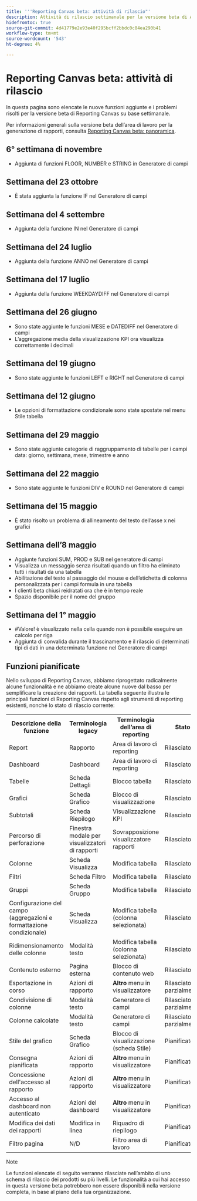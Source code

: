 ```yaml
---
title: '''Reporting Canvas beta: attività di rilascio"'
description: Attività di rilascio settimanale per la versione beta di Adobe Workfront Reporting Canvas
hidefromtoc: true
source-git-commit: 4d41779e2e93e40f295bcff2bbdc0c84ea290b41
workflow-type: tm+mt
source-wordcount: '543'
ht-degree: 4%

---
```



# Reporting Canvas beta: attività di rilascio

In questa pagina sono elencate le nuove funzioni aggiunte e i problemi risolti per la versione beta di Reporting Canvas su base settimanale.

Per informazioni generali sulla versione beta dell’area di lavoro per la generazione di rapporti, consulta [Reporting Canvas beta: panoramica](/help/quicksilver/product-announcements/betas/reporting-canvas-beta/reporting-canvas-beta-overview.md).

## 6° settimana di novembre

* Aggiunta di funzioni FLOOR, NUMBER e STRING in Generatore di campi

## Settimana del 23 ottobre

* È stata aggiunta la funzione IF nel Generatore di campi

## Settimana del 4 settembre

* Aggiunta della funzione IN nel Generatore di campi

## Settimana del 24 luglio

* Aggiunta della funzione ANNO nel Generatore di campi

## Settimana del 17 luglio

* Aggiunta della funzione WEEKDAYDIFF nel Generatore di campi

## Settimana del 26 giugno

* Sono state aggiunte le funzioni MESE e DATEDIFF nel Generatore di campi
* L’aggregazione media della visualizzazione KPI ora visualizza correttamente i decimali

## Settimana del 19 giugno

* Sono state aggiunte le funzioni LEFT e RIGHT nel Generatore di campi

## Settimana del 12 giugno

* Le opzioni di formattazione condizionale sono state spostate nel menu Stile tabella

## Settimana del 29 maggio

* Sono state aggiunte categorie di raggruppamento di tabelle per i campi data: giorno, settimana, mese, trimestre e anno

## Settimana del 22 maggio

* Sono state aggiunte le funzioni DIV e ROUND nel Generatore di campi

## Settimana del 15 maggio

* È stato risolto un problema di allineamento del testo dell’asse x nei grafici

## Settimana dell’8 maggio

* Aggiunte funzioni SUM, PROD e SUB nel generatore di campi
* Visualizza un messaggio senza risultati quando un filtro ha eliminato tutti i risultati da una tabella
* Abilitazione del testo al passaggio del mouse e dell’etichetta di colonna personalizzata per i campi formula in una tabella
* I clienti beta chiusi reidratati ora che è in tempo reale
* Spazio disponibile per il nome del gruppo

## Settimana del 1° maggio

* #Valore! è visualizzato nella cella quando non è possibile eseguire un calcolo per riga
* Aggiunta di convalida durante il trascinamento e il rilascio di determinati tipi di dati in una determinata funzione nel Generatore di campi

## Funzioni pianificate

Nello sviluppo di Reporting Canvas, abbiamo riprogettato radicalmente alcune funzionalità e ne abbiamo create alcune nuove dal basso per semplificare la creazione dei rapporti. La tabella seguente illustra le principali funzioni di Reporting Canvas rispetto agli strumenti di reporting esistenti, nonché lo stato di rilascio corrente:

<table style="table-layout:auto"> 
 <col> 
 <col> 
 <col> 
 <col> 
 <tbody> 
  <tr> 
   <th>Descrizione della funzione</th> 
   <th>Terminologia legacy </th> 
   <th>Terminologia dell’area di reporting</th> 
   <th>Stato</th> 
  </tr> 
  <tr> 
   <td>Report</td> 
   <td>Rapporto</td> 
   <td>Area di lavoro di reporting</td> 
   <td>Rilasciato</td> 
  </tr> 
  <tr> 
   <td>Dashboard</td> 
   <td>Dashboard</td> 
   <td>Area di lavoro di reporting</td> 
   <td>Rilasciato</td> 
  </tr> 
  <tr> 
   <td>Tabelle</td> 
   <td>Scheda Dettagli</td> 
   <td>Blocco tabella</td> 
   <td>Rilasciato</td> 
  </tr> 
  <tr> 
   <td>Grafici</td> 
   <td>Scheda Grafico</td> 
   <td>Blocco di visualizzazione</td> 
   <td>Rilasciato</td> 
  </tr> 
  <tr> 
   <td>Subtotali</td> 
   <td>Scheda Riepilogo</td> 
   <td>Visualizzazione KPI</td> 
   <td>Rilasciato</td> 
  </tr> 
  <tr> 
   <td>Percorso di perforazione</td> 
   <td>Finestra modale per visualizzatori di rapporti</td> 
   <td>Sovrapposizione visualizzatore rapporti</td> 
   <td>Rilasciato</td> 
  </tr> 
  <tr> 
   <td>Colonne</td> 
   <td>Scheda Visualizza</td> 
   <td>Modifica tabella</td> 
   <td>Rilasciato</td> 
  </tr> 
  <tr> 
   <td>Filtri</td> 
   <td>Scheda Filtro</td> 
   <td>Modifica tabella</td> 
   <td>Rilasciato</td> 
  </tr> 
  <tr> 
   <td>Gruppi</td> 
   <td>Scheda Gruppo</td> 
   <td>Modifica tabella</td> 
   <td>Rilasciato</td> 
  </tr> 
  <tr> 
   <td>Configurazione del campo<br>(aggregazioni e formattazione condizionale)</td> 
   <td>Scheda Visualizza</td> 
   <td>Modifica tabella (colonna selezionata)</td> 
   <td>Rilasciato</td> 
  </tr> 
  <tr> 
   <td>Ridimensionamento delle colonne</td> 
   <td>Modalità testo</td> 
   <td>Modifica tabella (colonna selezionata)</td> 
   <td>Rilasciato</td> 
  </tr> 
   <tr> 
   <td>Contenuto esterno</td> 
   <td>Pagina esterna</td> 
   <td>Blocco di contenuto web</td> 
   <td>Rilasciato</td> 
  </tr> 
   <tr> 
   <td>Esportazione in corso</td> 
   <td>Azioni di rapporto</td> 
   <td><strong>Altro</strong> menu in visualizzatore</td> 
   <td>Rilasciato parzialmente</td> 
  </tr> 
  <tr> 
   <td>Condivisione di colonne</td> 
   <td>Modalità testo</td> 
   <td>Generatore di campi</td> 
   <td>Rilasciato parzialmente</td> 
  </tr> 
  <tr> 
   <td>Colonne calcolate</td> 
   <td>Modalità testo</td> 
   <td>Generatore di campi</td> 
   <td>Rilasciato parzialmente</td> 
  </tr> 
  <tr> 
   <td>Stile del grafico</td> 
   <td>Scheda Grafico</td> 
   <td>Blocco di visualizzazione (scheda Stile)</td> 
   <td>Pianificato</td> 
  </tr> 
  <tr> 
   <td>Consegna pianificata</td> 
   <td>Azioni di rapporto</td> 
   <td><strong>Altro</strong> menu in visualizzatore</td> 
   <td>Pianificato</td> 
  </tr> 
  <tr> 
   <td>Concessione dell'accesso al rapporto</td> 
   <td>Azioni di rapporto</td> 
   <td><strong>Altro</strong> menu in visualizzatore</td> 
   <td>Pianificato</td> 
  </tr> 
  <tr> 
   <td>Accesso al dashboard non autenticato</td> 
   <td>Azioni del dashboard</td> 
   <td><strong>Altro</strong> menu in visualizzatore</td> 
   <td>Pianificato</td> 
  </tr> 
  <tr> 
   <td>Modifica dei dati dei rapporti</td> 
   <td>Modifica in linea</td> 
   <td>Riquadro di riepilogo</td> 
   <td>Pianificato</td> 
  </tr> 
  <tr> 
   <td>Filtro pagina</td> 
   <td>N/D</td> 
   <td>Filtro area di lavoro</td> 
   <td>Pianificato</td> 
  </tr> 
 </tbody> 
</table>

>[!NOTE]
>
>Le funzioni elencate di seguito verranno rilasciate nell’ambito di uno schema di rilascio dei prodotti su più livelli. Le funzionalità a cui hai accesso in questa versione beta potrebbero non essere disponibili nella versione completa, in base al piano della tua organizzazione.